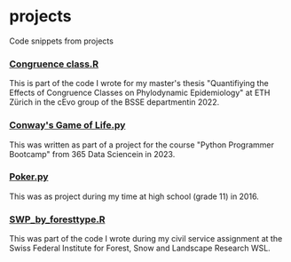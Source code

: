 # projects
Code snippets from projects

### [Congruence class.R](Congruence%20class.R)
This is part of the code I wrote for my master's thesis "Quantifiying the Effects of Congruence Classes on Phylodynamic Epidemiology" at ETH Zürich in the cEvo group of the BSSE departmentin 2022.

### [Conway's Game of Life.py](Conway's%20Game%20of%20Life.py)
This was written as part of a project for the course "Python Programmer Bootcamp" from 365 Data Sciencein in 2023.

### [Poker.py](Poker.py)
This was as project during my time at high school (grade 11) in 2016.

### [SWP_by_foresttype.R](SWP_by_foresttype.R)
This was part of the code I wrote during my civil service assignment at the Swiss Federal Institute for Forest, Snow and Landscape Research WSL.
